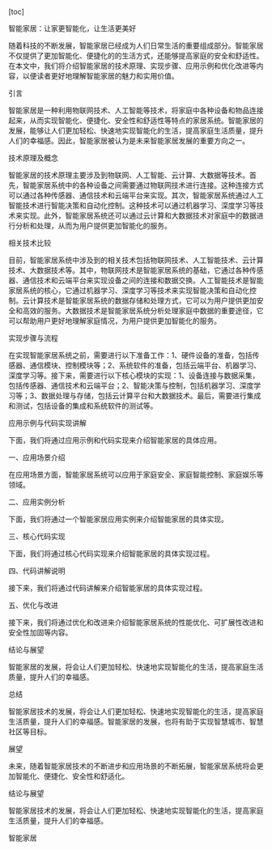 
[toc]                    
                
                
智能家居：让家更智能化，让生活更美好

随着科技的不断发展，智能家居已经成为人们日常生活的重要组成部分。智能家居不仅提供了更加智能化、便捷化的的生活方式，还能够提高家庭的安全和舒适性。在本文中，我们将介绍智能家居的技术原理、实现步骤、应用示例和优化改进等内容，以便读者更好地理解智能家居的魅力和实用价值。

引言

智能家居是一种利用物联网技术、人工智能等技术，将家庭中各种设备和物品连接起来，从而实现智能化、便捷化、安全性和舒适性等特点的家居系统。智能家居的发展，能够让人们更加轻松、快速地实现智能化的生活，提高家庭生活质量，提升人们的幸福感。因此，智能家居被认为是未来智能家居发展的重要方向之一。

技术原理及概念

智能家居的技术原理主要涉及到物联网、人工智能、云计算、大数据等技术。首先，智能家居系统中的各种设备之间需要通过物联网技术进行连接。这种连接方式可以通过各种传感器、通信技术和云端平台来实现。其次，智能家居系统通过人工智能技术进行智能决策和自动化控制。这种技术可以通过机器学习、深度学习等技术来实现。此外，智能家居系统还可以通过云计算和大数据技术对家庭中的数据进行分析和处理，从而为用户提供更加智能化的服务。

相关技术比较

目前，智能家居系统中涉及到的相关技术包括物联网技术、人工智能技术、云计算技术、大数据技术等。其中，物联网技术是智能家居系统的基础，它通过各种传感器、通信技术和云端平台来实现设备之间的连接和数据交换。人工智能技术是智能家居系统的核心，它通过机器学习、深度学习等技术来实现智能决策和自动化控制。云计算技术是智能家居系统的数据存储和处理方式，它可以为用户提供更加安全和高效的服务。大数据技术是智能家居系统分析处理家庭中数据的重要途径，它可以帮助用户更好地理解家庭情况，为用户提供更加智能化的服务。

实现步骤与流程

在实现智能家居系统之前，需要进行以下准备工作：1、硬件设备的准备，包括传感器、通信模块、控制模块等；2、系统软件的准备，包括云端平台、机器学习、深度学习等。接下来，需要进行以下核心模块的实现：1、设备连接与数据采集，包括传感器、通信技术和云端平台；2、智能决策与控制，包括机器学习、深度学习等；3、数据处理与存储，包括云计算平台和大数据技术。最后，需要进行集成和测试，包括设备的集成和系统软件的测试等。

应用示例与代码实现讲解

下面，我们将通过应用示例和代码实现来介绍智能家居的具体应用。

一、应用场景介绍

在应用场景方面，智能家居系统可以应用于家庭安全、家庭智能控制、家庭娱乐等领域。

二、应用实例分析

下面，我们将通过一个智能家居应用实例来介绍智能家居的具体实现。

三、核心代码实现

下面，我们将通过核心代码实现来介绍智能家居的具体实现过程。

四、代码讲解说明

接下来，我们将通过代码讲解来介绍智能家居的具体实现过程。

五、优化与改进

接下来，我们将通过优化和改进来介绍智能家居系统的性能优化、可扩展性改进和安全性加固等内容。

结论与展望

智能家居的发展，将会让人们更加轻松、快速地实现智能化的生活，提高家庭生活质量，提升人们的幸福感。

总结

智能家居技术的发展，将会让人们更加轻松、快速地实现智能化的生活，提高家庭生活质量，提升人们的幸福感。智能家居的发展，也将有助于实现智慧城市、智慧社区等目标。

展望

未来，随着智能家居技术的不断进步和应用场景的不断拓展，智能家居系统将会更加智能化、便捷化、安全性和舒适化。

结论与展望

智能家居技术的发展，将会让人们更加轻松、快速地实现智能化的生活，提高家庭生活质量，提升人们的幸福感。



智能家居

